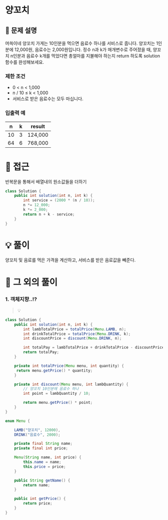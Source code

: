 # 양꼬치

## 📌 문제 설명

머쓱이네 양꼬치 가게는 10인분을 먹으면 음료수 하나를 서비스로 줍니다. 양꼬치는 1인분에 12,000원, 음료수는 2,000원입니다. 정수 n과 k가 매개변수로 주어졌을 때, 양꼬치 n인분과 음료수 k개를 먹었다면 총얼마를 지불해야 하는지 return 하도록 solution 함수를 완성해보세요.

### 제한 조건

- 0 < n < 1,000
- n / 10 ≤ k < 1,000
- 서비스로 받은 음료수는 모두 마십니다.

### 입출력 예

| n   | k   | result  |
| --- | --- | ------- |
| 10  | 3   | 124,000 |
| 64  | 6   | 768,000 |

# 🧐 접근

반복문을 통해서 배열내의 원소값들을 더하기

```java
class Solution {
    public int solution(int n, int k) {
        int service = (2000 * (n / 10));
        n *= 12_000;
        k *= 2_000;
        return n + k - service;
    }
}
```

# 💡 풀이

양꼬치 및 음료를 먹은 가격을 계산하고, 서비스를 받은 음료값을 빼준다.

# 📘 그 외의 풀이

### 1. 객체지향..!?

> 💡

```java
class Solution {
    public int solution(int n, int k) {
        int lambTotalPrice = totalPrice(Menu.LAMB, n);
        int drinkTotalPrice = totalPrice(Menu.DRINK, k);
        int discountPrice = discount(Menu.DRINK, n);

        int totalPay = lambTotalPrice + drinkTotalPrice - discountPrice;
        return totalPay;
    }

    private int totalPrice(Menu menu, int quantity) {
     return menu.getPrice() * quantity;
    }

    private int discount(Menu menu, int lambQuantity) {
        // 양꼬치 10인분에 음료수 하나
        int point = lambQuantity / 10;

        return menu.getPrice() * point;
    }
}

enum Menu {

    LAMB("양꼬치", 12000),
    DRINK("음료수", 2000);

    private final String name;
    private final int price;

    Menu(String name, int price) {
        this.name = name;
        this.price = price;
    }

    public String getName() {
        return name;
    }

    public int getPrice() {
        return price;
    }
}
```
